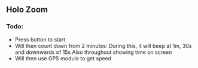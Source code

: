 ## Holo Zoom

### Todo:
- Press button to start
- Will then count down from 2 minutes:
   During this, it will beep at 1m, 30s and downwards of 15s
   Also throughout showing time on screen
- Will then use GPS module to get speed


